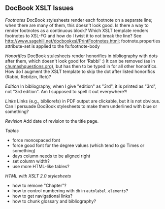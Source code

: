 ## DocBook XSLT Issues ##

_Footnotes_ DocBook stylesheets render each footnote on a separate line; when there are many of
them, this doesn't look good. Is there a way to render footnotes as a continuous block?
Which XSLT template renders footnotes to XSL-FO and how do I twist it to not break the line?
See http://www.sagehill.net/docbookxsl/PrintFootnotes.html;
footnote.properties attribute-set is applied to the fo:footnote-body

_Honorifics_ DocBook stulesheets render honorifics in bibliography with dots after them,
which doesn't look good for 'Rabbi' :) It can be removed
(as in [chumashquestions.org](http://www.chumashquestions.org/)), but has then to be typed in
for all other honorifics. How do I augment the XSLT template to skip the dot after listed
honorifics (Rabbi, Rebitzin, Reb)?
 
_Edition_ In bibliography, when I give "edition" as "3rd", it is printed as "3rd", not "3rd edition".
Am I supposed to spell it out everywhere?!

_Links_ Links (e.g., bibliorefs) in PDF output are clickable, but it is not obvious.
Can I persuade DocBook stylesheets to make them underlined with blue or something?

_Revision_ Add date of revision to the title page.

_Tables_
- force monospaced font
- force good font for the degree values (which tend to go Times or something)
- days column needs to be aligned right
- set column width?
- use more HTML-like tables?

_HTML with XSLT 2.0 stylesheets_
- how to remove "Chapter"?
- how to control numbering with `db` in `autolabel.elements`?
- how to get navigational links?
- how to chunk glossary and bibliography?

